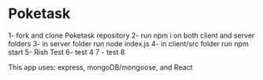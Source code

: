 # Poketask

1- fork and clone Poketask repository
2- run npm i on both client and server folders
3- in server folder run node index.js
4- in client/src folder run npm start
5- Rish Test
6- test 4
7 - test 8

This app uses: express, mongoDB/mongoose, and React

